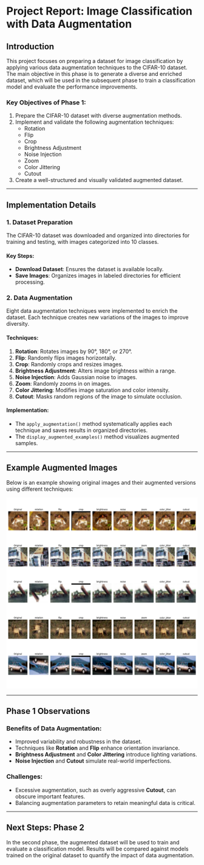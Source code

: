 # Project Report: Image Classification with Data Augmentation

## Introduction

This project focuses on preparing a dataset for image classification by applying various data augmentation techniques to the CIFAR-10 dataset. The main objective in this phase is to generate a diverse and enriched dataset, which will be used in the subsequent phase to train a classification model and evaluate the performance improvements.

### Key Objectives of Phase 1:
1. Prepare the CIFAR-10 dataset with diverse augmentation methods.
2. Implement and validate the following augmentation techniques:
   - Rotation
   - Flip
   - Crop
   - Brightness Adjustment
   - Noise Injection
   - Zoom
   - Color Jittering
   - Cutout
3. Create a well-structured and visually validated augmented dataset.

---

## Implementation Details

### 1. Dataset Preparation
The CIFAR-10 dataset was downloaded and organized into directories for training and testing, with images categorized into 10 classes.

#### Key Steps:
- **Download Dataset**: Ensures the dataset is available locally.
- **Save Images**: Organizes images in labeled directories for efficient processing.

### 2. Data Augmentation

Eight data augmentation techniques were implemented to enrich the dataset. Each technique creates new variations of the images to improve diversity.

#### Techniques:
1. **Rotation**: Rotates images by 90°, 180°, or 270°.
2. **Flip**: Randomly flips images horizontally.
3. **Crop**: Randomly crops and resizes images.
4. **Brightness Adjustment**: Alters image brightness within a range.
5. **Noise Injection**: Adds Gaussian noise to images.
6. **Zoom**: Randomly zooms in on images.
7. **Color Jittering**: Modifies image saturation and color intensity.
8. **Cutout**: Masks random regions of the image to simulate occlusion.

#### Implementation:
- The `apply_augmentation()` method systematically applies each technique and saves results in organized directories.
- The `display_augmented_examples()` method visualizes augmented samples.

---

## Example Augmented Images

Below is an example showing original images and their augmented versions using different techniques:

![Augmented Examples](assets/augmented_examples.png)

---

## Phase 1 Observations

### Benefits of Data Augmentation:
- Improved variability and robustness in the dataset.
- Techniques like **Rotation** and **Flip** enhance orientation invariance.
- **Brightness Adjustment** and **Color Jittering** introduce lighting variations.
- **Noise Injection** and **Cutout** simulate real-world imperfections.

### Challenges:
- Excessive augmentation, such as overly aggressive **Cutout**, can obscure important features.
- Balancing augmentation parameters to retain meaningful data is critical.

---

## Next Steps: Phase 2

In the second phase, the augmented dataset will be used to train and evaluate a classification model. Results will be compared against models trained on the original dataset to quantify the impact of data augmentation.